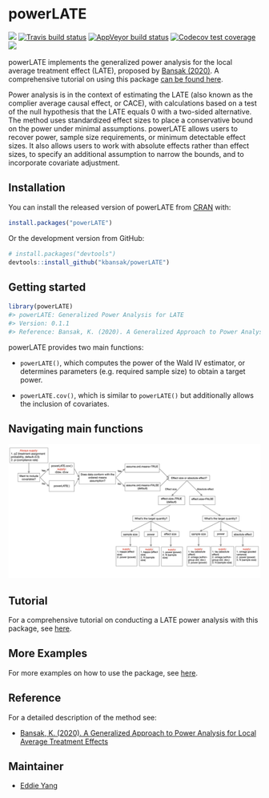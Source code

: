 
<!-- README.md is generated from README.Rmd. Please edit that file -->

# powerLATE

<!-- badges: start -->

[![](https://www.r-pkg.org/badges/version/powerLATE?color=green)](https://cran.r-project.org/package=powerLATE)
[![Travis build
status](https://travis-ci.com/kbansak/powerLATE.svg?branch=master)](https://travis-ci.com/kbansak/powerLATE)
[![AppVeyor build
status](https://ci.appveyor.com/api/projects/status/github/kbansak/powerLATE?branch=master&svg=true)](https://ci.appveyor.com/project/kbansak/powerLATE)
[![Codecov test
coverage](https://codecov.io/gh/kbansak/powerLATE/branch/master/graph/badge.svg)](https://codecov.io/gh/kbansak/powerLATE?branch=master)
[![](http://cranlogs.r-pkg.org/badges/grand-total/powerLATE?color=blue)](https://cran.r-project.org/package=powerLATE)
<!-- badges: end -->

powerLATE implements the generalized power analysis for the local
average treatment effect (LATE), proposed by [Bansak
(2020)](https://projecteuclid.org/download/pdfview_1/euclid.ss/1591171230).
A comprehensive tutorial on using this package [can be found
here](https://github.com/kbansak/powerLATE_tutorial).

Power analysis is in the context of estimating the LATE (also known as
the complier average causal effect, or CACE), with calculations based on
a test of the null hypothesis that the LATE equals 0 with a two-sided
alternative. The method uses standardized effect sizes to place a
conservative bound on the power under minimal assumptions. powerLATE
allows users to recover power, sample size requirements, or minimum
detectable effect sizes. It also allows users to work with absolute
effects rather than effect sizes, to specify an additional assumption to
narrow the bounds, and to incorporate covariate adjustment.

## Installation

You can install the released version of powerLATE from
[CRAN](https://CRAN.R-project.org) with:

``` r
install.packages("powerLATE")
```

Or the development version from GitHub:

``` r
# install.packages("devtools")
devtools::install_github("kbansak/powerLATE")
```

## Getting started

``` r
library(powerLATE)
#> powerLATE: Generalized Power Analysis for LATE
#> Version: 0.1.1
#> Reference: Bansak, K. (2020). A Generalized Approach to Power Analysis for Local Average Treatment Effects. Statistical Science, 35(2), 254-271.
```

powerLATE provides two main functions:

- `powerLATE()`, which computes the power of the Wald IV estimator, or
  determines parameters (e.g. required sample size) to obtain a target
  power.

- `powerLATE.cov()`, which is similar to `powerLATE()` but additionally
  allows the inclusion of covariates.

## Navigating main functions

![](https://github.com/EddieYang211/powerLATE_aux/blob/master/powerLATE_tree.png?raw=true)

## Tutorial

For a comprehensive tutorial on conducting a LATE power analysis with
this package, see [here](https://github.com/kbansak/powerLATE_tutorial).

## More Examples

For more examples on how to use the package, see
[here](https://htmlpreview.github.io/?https://github.com/EddieYang211/powerLATE_aux/blob/master/powerLATE_Examples.html).

## Reference

For a detailed description of the method see:

- [Bansak, K. (2020). A Generalized Approach to Power Analysis for Local
  Average Treatment
  Effects](https://projecteuclid.org/download/pdfview_1/euclid.ss/1591171230)

## Maintainer

- [Eddie Yang](https://github.com/EddieYang211)
